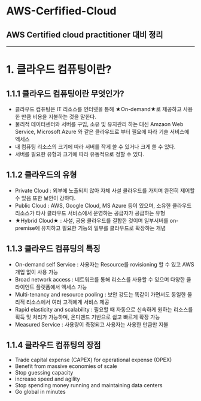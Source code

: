 # AWS-Cerfified-Cloud
## AWS Certified cloud practitioner 대비 정리


---

# 1. 클라우드 컴퓨팅이란?

## 1.1.1 클라우드 컴퓨팅이란 무엇인가?
  * 클라우드 컴퓨팅은 IT 리소스를 인터넷을 통해 ★On-demand★로 제공하고 사용한 만큼 비용을 지불하는 것을 말한다.
  * 물리적 데이터센터와 서버를 구입, 소유 및 유지관리 하는 대신 Amzaon Web Service, Microsoft Azure 와 같은 클라우드로 부터 필요에 따라 기술 서비스에 엑세스
  * 내 컴퓨팅 리소스의 크기에 따라 서버를 작게 쓸 수 있거나 크게 쓸 수 있다.
  * 서버를 필요한 유형과 크기에 따라 유동적으로 정할 수 있다.
  
## 1.1.2 클라우드의 유형
  * Private Cloud : 외부에 노출되지 않아 자체 사설 클라우드를 가지며 완전히 제어할 수 있음 또한 보안이 강하다.
  * Public Cloud : AWS, Google Cloud, MS Azure 등이 있으며, 소유한 클라우드 리소스가 타사 클라우드 서비스에서 운영하는 공급자가 공급하는 유형
  * ★Hybrid Cloud★ : 사설, 공용 클라우드를 결합한 것이며 일부서버를 on-premise에 유지하고 필요한 기능의 일부를 클라우드로 확장하는 개념
  
  
## 1.1.3 클라우드 컴퓨팅의 특징
  * On-demand self Service : 사용자는 Resource를 rovisioning 할 수 있고 AWS 개입 없이 사용 가능
  * Broad network access : 네트워크를 통해 리소스를 사용할 수 있으며 다양한 클라이언트 플랫폼에서 액세스 가능
  * Multi-tenancy and resource pooling : 보안 강도는 똑같이 가면서도 동일한 물리적 리소스에서 여러 고객에게 서비스 제공
  * Rapid elasticity and scalability : 필요할 때 자동으로 신속하게 원하는 리소스를 획득 및 처리가 가능하며, 온디맨드 기반으로 쉽고 빠르게 확장 가능
  * Measured Service : 사용량이 측정되고 사용자는 사용한 만큼만 지불

## 1.1.4 클라우드 컴퓨팅의 장점
 * Trade capital expense (CAPEX) for operational expense (OPEX)
 * Benefit from massive economies of scale
 * Stop guessing capacity
 * increase speed and agility
 * Stop spending money running and maintaining data centers
 * Go global in minutes


 
  
  
  
  
  




